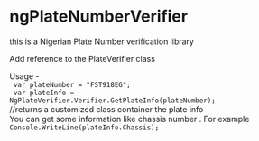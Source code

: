 # ngPlateNumberVerifier
this is a Nigerian Plate Number verification library

<p>Add reference to the PlateVerifier class</p>

Usage - <br/>
<code>
var plateNumber = "FST918EG";
</code>
<br/>
<code>
var plateInfo = NgPlateVerifier.Verifier.GetPlateInfo(plateNumber);
</code>
<br/>
//returns a customized class container the plate info 
<br/>
You can get some information like chassis number . For example
<br/>
<code>Console.WriteLine(plateInfo.Chassis);
</code>
 

